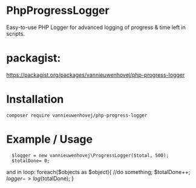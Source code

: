 # PhpProgressLogger
Easy-to-use PHP Logger for advanced logging of progress &amp; time left in scripts.

# packagist:
https://packagist.org/packages/vannieuwenhovej/php-progress-logger

# Installation
`composer require vannieuwenhovej/php-progress-logger`

# Example / Usage
      $logger = new vannieuwenhovej\ProgressLogger($total, 500);
      $totalDone= 0;
and in loop:
      foreach($objects as $object){
          //do something;
          $totalDone++; 
          $logger->log($totalDone);
       }
